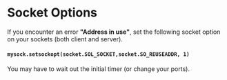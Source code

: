 # **Socket Options**

If you encounter an error **"Address in use"**, set the following socket option on your sockets \(both client and server\).

#### `mysock.setsockopt(socket.SOL_SOCKET,socket.SO_REUSEADDR, 1)`

You may have to wait out the initial timer \(or change your ports\).

